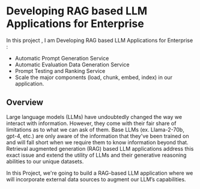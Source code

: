 # Developing RAG based LLM Applications for Enterprise 

In this project , I am  Developing RAG based LLM Applications for Enterprise :
- Automatic Prompt Generation Service
- Automatic Evaluation Data Generation Service
- Prompt Testing and Ranking Service
- Scale the major components (load, chunk, embed, index) in our application.
## Overview
Large language models (LLMs) have undoubtedly changed the way we interact with information. However, they come with their fair share of limitations as to what we can ask of them. Base LLMs (ex. Llama-2-70b, gpt-4, etc.) are only aware of the information that they've been trained on and will fall short when we require them to know information beyond that. Retrieval augmented generation (RAG) based LLM applications address this exact issue and extend the utility of LLMs and their generative reasoning abilities to our unique datasets. 

In this Project, we're going to build a RAG-based LLM application where we will incorporate external data sources to augment our LLM’s capabilities. 
